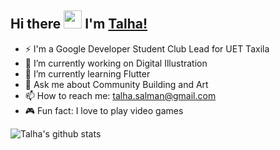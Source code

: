 ## Hi there <img src="https://github.com/TheDudeThatCode/TheDudeThatCode/blob/master/Assets/Hi.gif" width="29px"> I'm [Talha!](https://www.linkedin.com/in/talha-salman-a91561199/)

- ⚡ I'm a Google Developer Student Club Lead for UET Taxila
- 🔭 I’m currently working on Digital Illustration
- 🌱 I’m currently learning Flutter
- 💬 Ask me about Community Building and Art
- 📫 How to reach me: talha.salman@gmail.com
- 🎮 Fun fact: I love to play video games

![Talha's github stats](https://github-readme-stats.vercel.app/api?username=t3DDy-choco&show_icons=true&hide_border=true&count_private=true)
